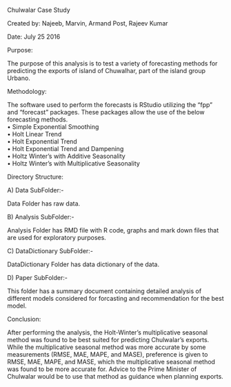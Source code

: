 Chulwalar Case Study

Created by: Najeeb, Marvin, Armand Post, Rajeev Kumar

Date: July 25 2016

Purpose:

The purpose of this analysis is to test a variety of forecasting methods for predicting the exports of island of Chuwalhar, part of the island group Urbano.  

Methodology:

The software used to perform the forecasts is RStudio utilizing the “fpp” and “forecast” packages.  These packages allow the use of the below forecasting methods.  
•	Simple Exponential Smoothing  
•	Holt Linear Trend  
•	Holt Exponential Trend  
•	Holt Exponential Trend and Dampening  
•	Holtz Winter’s with Additive Seasonality  
•	Holtz Winter’s with Multiplicative Seasonality  


Directory Structure:

A) Data SubFolder:-

Data Folder has raw data.

B) Analysis SubFolder:-

Analysis Folder has RMD file with R code, graphs and mark down files that are used for exploratory purposes.

C) DataDictionary SubFolder:-

DataDictionary Folder has data dictionary of the data.

D) Paper SubFolder:-

This folder has a summary document containing detailed analysis of different models considered for forcasting and recommendation for the best model.


Conclusion:

After performing the analysis, the Holt-Winter’s multiplicative seasonal method was found to be best suited for predicting Chulwalar’s exports.  While the multiplicative seasonal method was more accurate by some measurements (RMSE, MAE, MAPE, and MASE), preference is given to RMSE, MAE, MAPE, and MASE, which the multiplicative seasonal method was found to be more accurate for.  Advice to the Prime Minister of Chulwalar would be to use that method as guidance when planning exports.